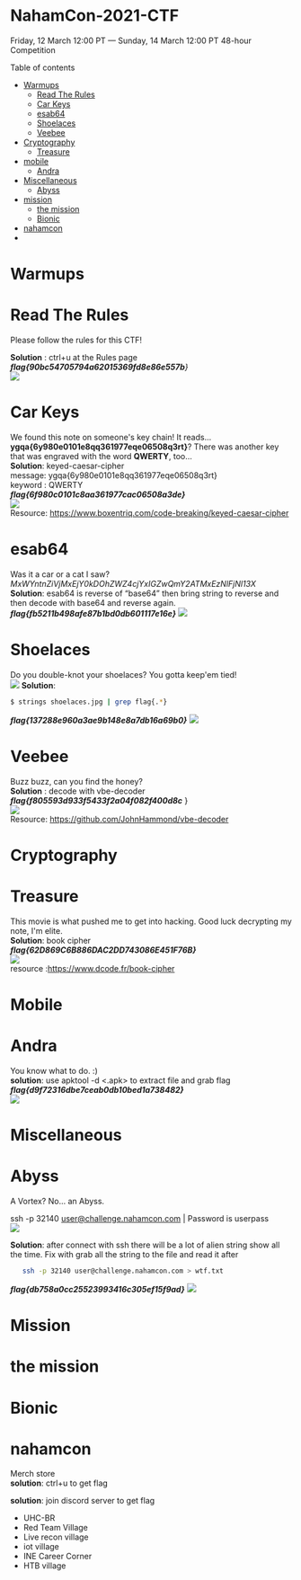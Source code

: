 # NahamCon-2021-CTF
Friday, 12 March 12:00 PT — Sunday, 14 March 12:00 PT 48-hour Competition <br>

Table of contents
- [Warmups](#Warmups)
  - [Read The Rules](#Read-The-Rules)
  - [Car Keys](#Car-Keys)
  - [esab64](#esab64)
  - [Shoelaces](#Shoelaces)
  - [Veebee](#Veebee)
- [Cryptography](#Cryptography)
  - [Treasure](#Treasure)
- [mobile](#mobile)
  - [Andra](#Andra)
- [Miscellaneous](#Miscellaneous)
  - [Abyss](#Abyss)
- [mission](#mission)
  - [the mission](#the-mission)
  - [Bionic](#Bionic)
- [nahamcon](#nahamcon)
- 
# **Warmups**

# **Read The Rules**<br>
Please follow the rules for this CTF!<br>

**Solution** : ctrl+u at the Rules page<br>
_**flag{90bc54705794a62015369fd8e86e557b**}_<br>
![](https://github.com/darknezs/NahamCon-2021-CTF/blob/main/source/readRules.png)

# **Car Keys**
We found this note on someone's key chain! It reads... **ygqa{6y980e0101e8qq361977eqe06508q3rt}**? There was another key that was engraved with the word **QWERTY**, too… <br>
**Solution**: keyed-caesar-cipher <br>
message: ygqa{6y980e0101e8qq361977eqe06508q3rt}<br>
keyword : QWERTY<br>
_**flag{6f980c0101c8aa361977cac06508a3de}**_ <br>
![](https://github.com/darknezs/NahamCon-2021-CTF/blob/main/source/car_key.png)<br>
Resource: https://www.boxentriq.com/code-breaking/keyed-caesar-cipher
# **esab64**
Was it a car or a cat I saw? <br>
_MxWYntnZiVjMxEjY0kDOhZWZ4cjYxIGZwQmY2ATMxEzNlFjNl13X_ <br>
**Solution**: esab64 is reverse of “base64” then bring string to reverse and then decode with base64 and reverse again.<br>
_**flag{fb5211b498afe87b1bd0db601117e16e}**_
![](https://github.com/darknezs/NahamCon-2021-CTF/blob/main/source/base64.PNG)
# **Shoelaces**
Do you double-knot your shoelaces? You gotta keep'em tied! <br>
![](https://github.com/darknezs/NahamCon-2021-CTF/blob/main/source/shoelaces.png)
**Solution**:  
```sh
$ strings shoelaces.jpg | grep flag{.*}  
```

_**flag{137288e960a3ae9b148e8a7db16a69b0}**_
![](https://github.com/darknezs/NahamCon-2021-CTF/blob/main/source/shoe_solve.png)
# **Veebee** 
Buzz buzz, can you find the honey? <br>
**Solution** : decode with vbe-decoder<br>
_**flag{f805593d933f5433f2a04f082f400d8c**_ }<br>
![](https://github.com/darknezs/NahamCon-2021-CTF/blob/main/source/veebee.png) <br>
Resource: https://github.com/JohnHammond/vbe-decoder


# **Cryptography**

# **Treasure**
This movie is what pushed me to get into hacking. Good luck decrypting my note, I'm elite. <br>
**Solution**: book cipher<br>
_**flag{62D869C6B886DAC2DD743086E451F76B}**_<br>
![](https://github.com/darknezs/NahamCon-2021-CTF/blob/main/source/tresure.png) <br>
resource :https://www.dcode.fr/book-cipher
# **Mobile**
# **Andra**
You know what to do. :) <br>
**solution**: use apktool -d <.apk> to extract file and grab flag<br>
_**flag{d9f72316dbe7ceab0db10bed1a738482}**_<br>
![](https://github.com/darknezs/NahamCon-2021-CTF/blob/main/source/andra.png) <br>

# **Miscellaneous**
# **Abyss**
A Vortex? No... an Abyss. <br>

ssh -p 32140 user@challenge.nahamcon.com | Password is userpass <br>
![](https://github.com/darknezs/NahamCon-2021-CTF/blob/main/source/wtf.png) <br>

**Solution**: after connect with ssh there will be a lot of alien string show all the time. Fix with grab all the string to the file and read it after

 ```sh 
	ssh -p 32140 user@challenge.nahamcon.com > wtf.txt
 ``` 
_**flag{db758a0cc25523993416c305ef15f9ad}**_
![](https://github.com/darknezs/NahamCon-2021-CTF/blob/main/source/solve_abyss.png) <br>
# **Mission**
# **the mission**
# **Bionic**

# **nahamcon**
Merch store  <br>
**solution**:	ctrl+u to get flag<br>

**solution**: join discord server to get flag<br>
  - UHC-BR<br>
  - Red Team Village<br>
  - Live recon village		
  - iot village<br>
  - INE Career Corner<br>
  - HTB village<br>
